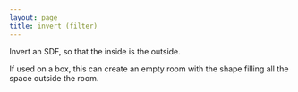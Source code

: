 ```yaml
---
layout: page
title: invert (filter)
---
```


Invert an SDF, so that the inside is the outside.

If used on a box, this can create an empty room with the shape filling all the space outside the room.
